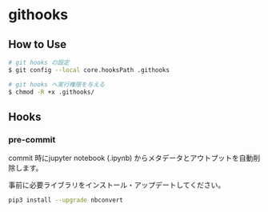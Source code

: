 # githooks

## How to Use

```bash
# git hooks の設定
$ git config --local core.hooksPath .githooks

# git hooks へ実行権限を与える
$ chmod -R +x .githooks/
```

## Hooks

### pre-commit

commit 時にjupyter notebook (.ipynb) からメタデータとアウトプットを自動削除します。  

事前に必要ライブラリをインストール・アップデートしてください。

```bash
pip3 install --upgrade nbconvert
```
